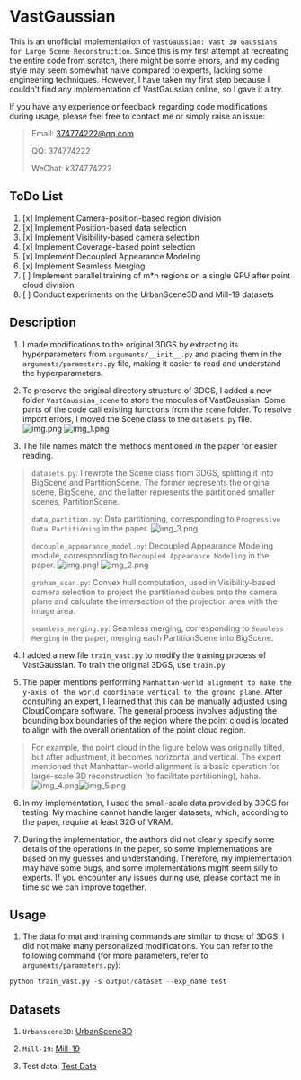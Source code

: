 # VastGaussian

This is an unofficial implementation of `VastGaussian: Vast 3D Gaussians for Large Scene Reconstruction`. Since this is my first attempt at recreating the entire code from scratch, there might be some errors, and my coding style may seem somewhat naive compared to experts, lacking some engineering techniques. However, I have taken my first step because I couldn't find any implementation of VastGaussian online, so I gave it a try.

If you have any experience or feedback regarding code modifications during usage, please feel free to contact me or simply raise an issue:
> Email: 374774222@qq.com
> 
> QQ: 374774222
> 
> WeChat: k374774222

## ToDo List
1. [x] Implement Camera-position-based region division
2. [x] Implement Position-based data selection
3. [x] Implement Visibility-based camera selection
4. [x] Implement Coverage-based point selection
5. [x] Implement Decoupled Appearance Modeling
6. [x] Implement Seamless Merging
6. [ ] Implement parallel training of m*n regions on a single GPU after point cloud division
7. [ ] Conduct experiments on the UrbanScene3D and Mill-19 datasets

## Description

1. I made modifications to the original 3DGS by extracting its hyperparameters from `arguments/__init__.py` and placing them in the `arguments/parameters.py` file, making it easier to read and understand the hyperparameters.

2. To preserve the original directory structure of 3DGS, I added a new folder `VastGaussian_scene` to store the modules of VastGaussian. Some parts of the code call existing functions from the `scene` folder. To resolve import errors, I moved the Scene class to the `datasets.py` file.
![img.png](image/img2.png)
![img_1.png](image/img_1.png)
3. The file names match the methods mentioned in the paper for easier reading.

> `datasets.py`: I rewrote the Scene class from 3DGS, splitting it into BigScene and PartitionScene. The former represents the original scene, BigScene, and the latter represents the partitioned smaller scenes, PartitionScene.
>
> `data_partition.py`: Data partitioning, corresponding to `Progressive Data Partitioning` in the paper.
> ![img_3.png](image/img_3.png)
> 
> `decouple_appearance_model.py`: Decoupled Appearance Modeling module, corresponding to `Decoupled Appearance Modeling` in the paper.
> ![img.png](image/img.png)!
> ![img_2.png](image/img_2.png)
> 
> `graham_scan.py`: Convex hull computation, used in Visibility-based camera selection to project the partitioned cubes onto the camera plane and calculate the intersection of the projection area with the image area.
> 
> `seamless_merging.py`: Seamless merging, corresponding to `Seamless Merging` in the paper, merging each PartitionScene into BigScene.

4. I added a new file `train_vast.py` to modify the training process of VastGaussian. To train the original 3DGS, use `train.py`.

5. The paper mentions performing `Manhattan-world alignment to make the y-axis of the world coordinate vertical to the ground plane`. After consulting an expert, I learned that this can be manually adjusted using CloudCompare software. The general process involves adjusting the bounding box boundaries of the region where the point cloud is located to align with the overall orientation of the point cloud region.
> For example, the point cloud in the figure below was originally tilted, but after adjustment, it becomes horizontal and vertical. The expert mentioned that Manhattan-world alignment is a basic operation for large-scale 3D reconstruction (to facilitate partitioning), haha.
> ![img_4.png](image/img_4.png)![img_5.png](image/img_5.png)
6. In my implementation, I used the small-scale data provided by 3DGS for testing. My machine cannot handle larger datasets, which, according to the paper, require at least 32G of VRAM.

7. During the implementation, the authors did not clearly specify some details of the operations in the paper, so some implementations are based on my guesses and understanding. Therefore, my implementation may have some bugs, and some implementations might seem silly to experts. If you encounter any issues during use, please contact me in time so we can improve together.

## Usage

1. The data format and training commands are similar to those of 3DGS. I did not make many personalized modifications. You can refer to the following command (for more parameters, refer to `arguments/parameters.py`):
```python
python train_vast.py -s output/dataset --exp_name test
```

## Datasets
1. `Urbanscene3D`: [UrbanScene3D](https://github.com/Linxius/UrbanScene3D)

2. `Mill-19`: [Mill-19](https://opendatalab.com/OpenDataLab/Mill_19/tree/main/raw)

3. Test data: [Test Data](https://repo-sam.inria.fr/fungraph/3d-gaussian-splatting/datasets/input/tandt_db.zip)
